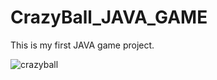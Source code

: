 # CrazyBall_JAVA_GAME
This is my first JAVA game project. 

![crazyball](https://cloud.githubusercontent.com/assets/13104724/11707159/4cdea648-9eb5-11e5-9245-b5e349fc9b04.png)
